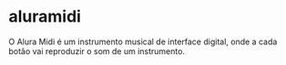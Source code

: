 # aluramidi
O Alura Midi é um instrumento musical de interface digital, onde a cada botão vai reproduzir o som de um instrumento. 
